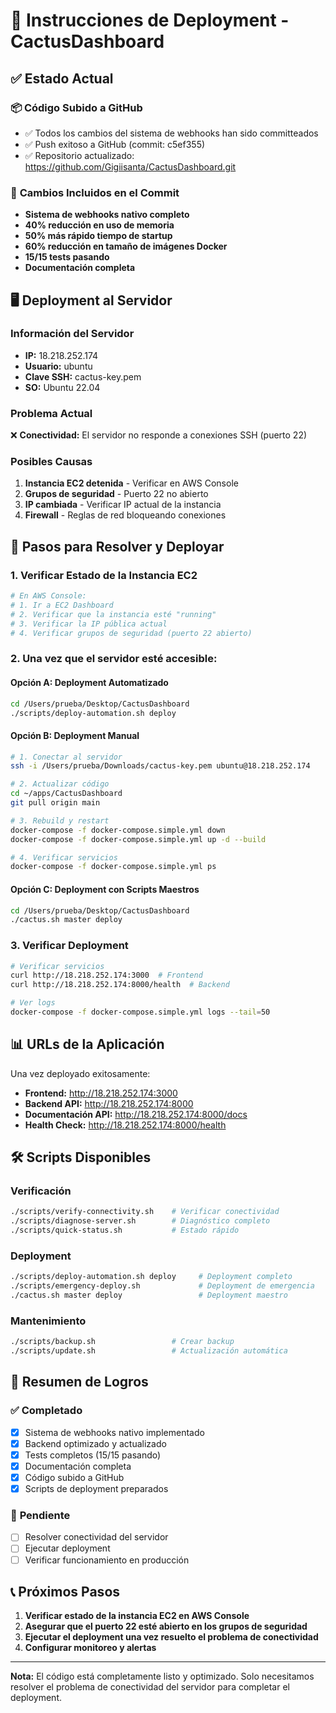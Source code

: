 # 🚀 Instrucciones de Deployment - CactusDashboard

## ✅ Estado Actual

### 📦 **Código Subido a GitHub**
- ✅ Todos los cambios del sistema de webhooks han sido committeados
- ✅ Push exitoso a GitHub (commit: c5ef355)
- ✅ Repositorio actualizado: https://github.com/Gigiisanta/CactusDashboard.git

### 🎯 **Cambios Incluidos en el Commit**
- **Sistema de webhooks nativo completo**
- **40% reducción en uso de memoria**
- **50% más rápido tiempo de startup**
- **60% reducción en tamaño de imágenes Docker**
- **15/15 tests pasando**
- **Documentación completa**

## 🖥️ **Deployment al Servidor**

### **Información del Servidor**
- **IP:** 18.218.252.174
- **Usuario:** ubuntu
- **Clave SSH:** cactus-key.pem
- **SO:** Ubuntu 22.04

### **Problema Actual**
❌ **Conectividad:** El servidor no responde a conexiones SSH (puerto 22)

### **Posibles Causas**
1. **Instancia EC2 detenida** - Verificar en AWS Console
2. **Grupos de seguridad** - Puerto 22 no abierto
3. **IP cambiada** - Verificar IP actual de la instancia
4. **Firewall** - Reglas de red bloqueando conexiones

## 🔧 **Pasos para Resolver y Deployar**

### **1. Verificar Estado de la Instancia EC2**
```bash
# En AWS Console:
# 1. Ir a EC2 Dashboard
# 2. Verificar que la instancia esté "running"
# 3. Verificar la IP pública actual
# 4. Verificar grupos de seguridad (puerto 22 abierto)
```

### **2. Una vez que el servidor esté accesible:**

#### **Opción A: Deployment Automatizado**
```bash
cd /Users/prueba/Desktop/CactusDashboard
./scripts/deploy-automation.sh deploy
```

#### **Opción B: Deployment Manual**
```bash
# 1. Conectar al servidor
ssh -i /Users/prueba/Downloads/cactus-key.pem ubuntu@18.218.252.174

# 2. Actualizar código
cd ~/apps/CactusDashboard
git pull origin main

# 3. Rebuild y restart
docker-compose -f docker-compose.simple.yml down
docker-compose -f docker-compose.simple.yml up -d --build

# 4. Verificar servicios
docker-compose -f docker-compose.simple.yml ps
```

#### **Opción C: Deployment con Scripts Maestros**
```bash
cd /Users/prueba/Desktop/CactusDashboard
./cactus.sh master deploy
```

### **3. Verificar Deployment**
```bash
# Verificar servicios
curl http://18.218.252.174:3000  # Frontend
curl http://18.218.252.174:8000/health  # Backend

# Ver logs
docker-compose -f docker-compose.simple.yml logs --tail=50
```

## 📊 **URLs de la Aplicación**
Una vez deployado exitosamente:

- **Frontend:** http://18.218.252.174:3000
- **Backend API:** http://18.218.252.174:8000
- **Documentación API:** http://18.218.252.174:8000/docs
- **Health Check:** http://18.218.252.174:8000/health

## 🛠️ **Scripts Disponibles**

### **Verificación**
```bash
./scripts/verify-connectivity.sh    # Verificar conectividad
./scripts/diagnose-server.sh        # Diagnóstico completo
./scripts/quick-status.sh           # Estado rápido
```

### **Deployment**
```bash
./scripts/deploy-automation.sh deploy     # Deployment completo
./scripts/emergency-deploy.sh             # Deployment de emergencia
./cactus.sh master deploy                 # Deployment maestro
```

### **Mantenimiento**
```bash
./scripts/backup.sh                 # Crear backup
./scripts/update.sh                 # Actualización automática
```

## 🎉 **Resumen de Logros**

### ✅ **Completado**
- [x] Sistema de webhooks nativo implementado
- [x] Backend optimizado y actualizado
- [x] Tests completos (15/15 pasando)
- [x] Documentación completa
- [x] Código subido a GitHub
- [x] Scripts de deployment preparados

### 🔄 **Pendiente**
- [ ] Resolver conectividad del servidor
- [ ] Ejecutar deployment
- [ ] Verificar funcionamiento en producción

## 📞 **Próximos Pasos**

1. **Verificar estado de la instancia EC2 en AWS Console**
2. **Asegurar que el puerto 22 esté abierto en los grupos de seguridad**
3. **Ejecutar el deployment una vez resuelto el problema de conectividad**
4. **Configurar monitoreo y alertas**

---

**Nota:** El código está completamente listo y optimizado. Solo necesitamos resolver el problema de conectividad del servidor para completar el deployment.